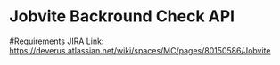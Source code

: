 # Jobvite Backround Check API

#Requirements JIRA Link: https://deverus.atlassian.net/wiki/spaces/MC/pages/80150586/Jobvite